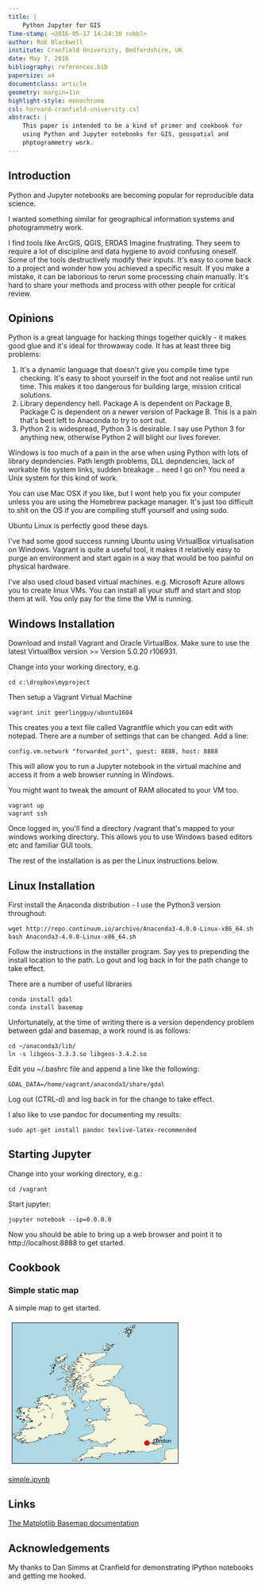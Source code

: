 ```yaml
---
title: |
	Python Jupyter for GIS
Time-stamp: <2016-05-17 14:24:30 robbl>
author: Rob Blackwell
institute: Cranfield University, Bedfordshire, UK
date: May 7, 2016
bibliography: references.bib
papersize: a4
documentclass: article
geometry: margin=1in
highlight-style: monochrome
csl: harvard-cranfield-university.csl
abstract: |
	This paper is intended to be a kind of primer and cookbook for
    using Python and Jupyter notebooks for GIS, geospatial and
    phptogrammetry work.
---
```


## Introduction

Python and Jupyter notebooks are becoming popular for reproducible
data science.

I wanted something similar for geographical information systems and
photogrammetry work.

I find tools like ArcGIS, QGIS, ERDAS Imagine frustrating. They seem
to require a lot of discipline and data hygiene to avoid confusing
oneself. Some of the tools destructively modify their inputs. It's
easy to come back to a project and wonder how you achieved a specific
result. If you make a mistake, it can be laborious to rerun some
processing chain manually. It's hard to share your methods and process
with other people for critical review.

## Opinions

Python is a great language for hacking things together quickly - it
makes good glue and it's ideal for throwaway code. It has at least
three big problems:

1. It's a dynamic language that doesn't give you compile time type
   checking. It's easy to shoot yourself in the foot and not realise
   until run time. This makes it too dangerous for building large,
   mission critical solutions.
2. Library dependency hell. Package A is dependent on Package B,
   Package C is dependent on a newer version of Package B. This is a
   pain that's best left to Anaconda to try to sort out.
3. Python 2 is widespread, Python 3 is desirable. I say use Python 3
   for anything new, otherwise Python 2 will blight our lives forever.

Windows is too much of a pain in the arse when using Python with lots
of library depndencies. Path length problems, DLL depndencies, lack of
workable file system links, sudden breakage .. need I go on? You need
a Unix system for this kind of work.

You can use Mac OSX if you like, but I wont help you fix your computer
unless you are using the Homebrew package manager. It's just too
difficult to shit on the OS if you are compiling stuff yourself and
using sudo.

Ubuntu Linux is perfectly good these days.

I've had some good success running Ubuntu using VirtualBox
virtualisation on Windows. Vagrant is quite a useful tool, it makes it
relatively easy to purge an environment and start again in a way
that would be too painful on physical hardware.

I've also used cloud based virtual machines. e.g. Microsoft Azure
allows you to create linux VMs. You can install all your stuff and
start and stop them at will. You only pay for the time the VM is
running.

## Windows Installation

Download and install Vagrant and Oracle VirtualBox. Make sure to use the
latest VirtualBox version >= Version 5.0.20 r106931.

Change into your working directory, e.g.

    cd c:\dropbox\myproject


Then setup a Vagrant Virtual Machine

    vagrant init geerlingguy/ubuntu1604

This creates you a text file called Vagrantfile which you can edit
with notepad. There are a number of settings that can be changed. Add
a line:

    config.vm.network "forwarded_port", guest: 8888, host: 8888

This will allow you to run a Jupyter notebook in the virtual machine
and access it from a web browser running in Windows.

You might want to tweak the amount of RAM allocated to your VM too.

    vagrant up
    vagrant ssh

Once logged in, you'll find a directory /vagrant that's mapped to your
windows working directory. This allows you to use Windows based
editors etc and familiar GUI tools.

The rest of the installation is as per the Linux instructions below.

## Linux Installation

First install the Anaconda distribution - I use the Python3 version throughout:

    wget http://repo.continuum.io/archive/Anaconda3-4.0.0-Linux-x86_64.sh
    bash Anaconda3-4.0.0-Linux-x86_64.sh

Follow the instructions in the installer program. Say yes to
prepending the install location to the path. Lo gout and log back in
for the path change to take effect.

There are a number of useful libraries

    conda install gdal
    conda install basemap

Unfortunately, at the time of writing there is a version dependency
problem between gdal and basemap, a work round is as follows:

    cd ~/anaconda3/lib/
    ln -s libgeos-3.3.3.so libgeos-3.4.2.so

Edit you ~/.bashrc file and append a line like the following:

    GDAL_DATA=/home/vagrant/anaconda3/share/gdal

Log out (CTRL-d) and log back in for the change to take effect.

I also like to use pandoc for documenting my results:

    sudo apt-get install pandoc texlive-latex-recommended

## Starting Jupyter

Change into your working directory, e.g.:

    cd /vagrant

Start jupyter:

    jupyter notebook --ip=0.0.0.0

Now you should be able to bring up a web browser and point it to
http://localhost:8888 to get started.

## Cookbook

### Simple static map

A simple map to get started.

![A simple static map](figures/1.png)

[simple.ipynb](simple.ipynb)


## Links

[The Matplotlib Basemap documentation](http://matplotlib.org/basemap/)

## Acknowledgements

My thanks to Dan Simms at Cranfield for demonstrating IPython
notebooks and getting me hooked.
